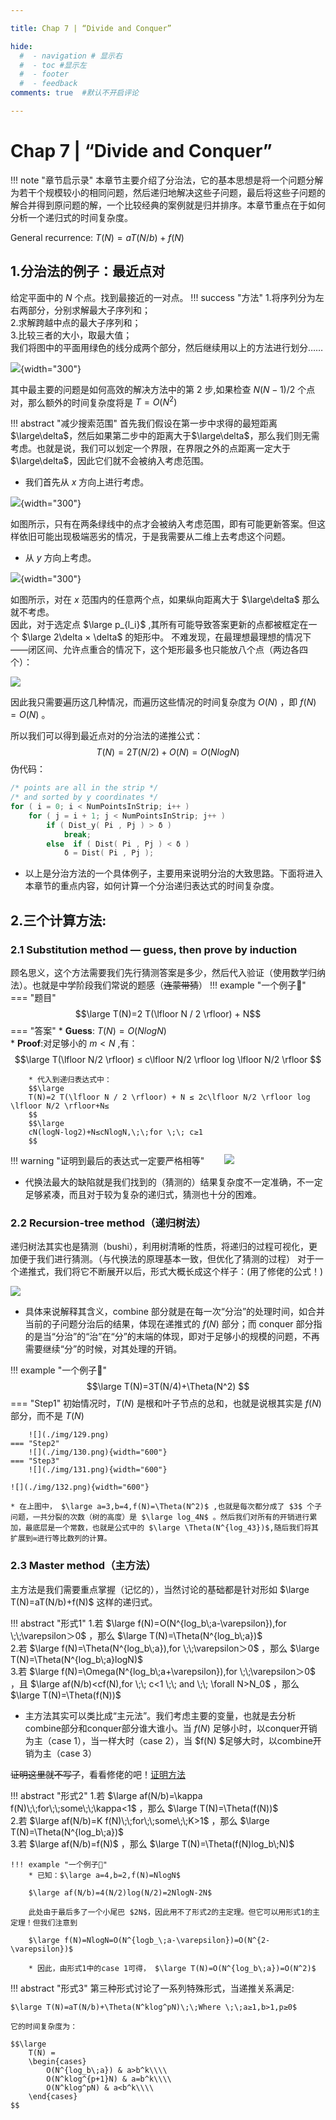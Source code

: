 ```yaml
---

title: Chap 7 | “Divide and Conquer”

hide:
  #  - navigation # 显示右
  #  - toc #显示左
  #  - footer
  #  - feedback  
comments: true  #默认不开启评论

---
```

<h1 id="欢迎">Chap 7 | “Divide and Conquer”</h1>
!!! note "章节启示录"
    本章节主要介绍了分治法，它的基本思想是将一个问题分解为若干个规模较小的相同问题，然后递归地解决这些子问题，最后将这些子问题的解合并得到原问题的解，一个比较经典的案例就是归并排序。本章节重点在于如何分析一个递归式的时间复杂度。

General recurrence: $T(N)=aT(N/b)+f(N)$

## 1.分治法的例子：最近点对
给定平面中的 $N$ 个点。找到最接近的一对点。
!!! success "方法"
    1.将序列分为左右两部分，分别求解最大子序列和；  
    2.求解跨越中点的最大子序列和；  
    3.比较三者的大小，取最大值；  
我们将图中的平面用绿色的线分成两个部分，然后继续用以上的方法进行划分……  

![](./img/123.png){width="300"}

其中最主要的问题是如何高效的解决方法中的第 $2$ 步,如果检查 $N(N-1)/2$ 个点对，那么额外的时间复杂度将是 $T=O(N^2)$

!!! abstract "减少搜索范围"
    首先我们假设在第一步中求得的最短距离$\large\delta$，然后如果第二步中的距离大于$\large\delta$，那么我们则无需考虑。也就是说，我们可以划定一个界限，在界限之外的点距离一定大于$\large\delta$，因此它们就不会被纳入考虑范围。

* 我们首先从 $x$ 方向上进行考虑。

![](./img/124.png){width="300"}

如图所示，只有在两条绿线中的点才会被纳入考虑范围，即有可能更新答案。但这样依旧可能出现极端恶劣的情况，于是我需要从二维上去考虑这个问题。

*  从 $y$ 方向上考虑。
  
![](./img/125.png){width="300"}

如图所示，对在 $x$ 范围内的任意两个点，如果纵向距离大于 $\large\delta$ 那么就不考虑。  
因此，对于选定点 $\large p_{l_i}$ ,其所有可能导致答案更新的点都被框定在一个 $\large 2\delta × \delta$ 的矩形中。 
不难发现，在最理想最理想的情况下——闭区间、允许点重合的情况下，这个矩形最多也只能放八个点（两边各四个）：  

![](./img/126.png)   

因此我只需要遍历这几种情况，而遍历这些情况的时间复杂度为 $O(N)$ ，即 $f(N)=O(N)$ 。

所以我们可以得到最近点对的分治法的递推公式：
$$
T(N)=2T(N/2)+O(N)=O(NlogN)
$$
伪代码：
```C
/* points are all in the strip */
/* and sorted by y coordinates */
for ( i = 0; i < NumPointsInStrip; i++ )
    for ( j = i + 1; j < NumPointsInStrip; j++ ) 
        if ( Dist_y( Pi , Pj ) > δ )
            break;
        else  if ( Dist( Pi , Pj ) < δ )
            δ = Dist( Pi , Pj );
```

* 以上是分治方法的一个具体例子，主要用来说明分治的大致思路。下面将进入本章节的重点内容，如何计算一个分治递归表达式的时间复杂度。

## 2.三个计算方法:

### 2.1 Substitution method — guess, then prove by induction
顾名思义，这个方法需要我们先行猜测答案是多少，然后代入验证（使用数学归纳法）。也就是中学阶段我们常说的题感（~~连蒙带猜~~）
!!! example "一个例子🌰"
    === "题目"
        $$\large T(N)=2 T(\lfloor N / 2 \rfloor) + N$$
    === "答案"
        * **Guess**: $T( N ) = O( N log N )$  
        * **Proof**:对足够小的 $m<N$ ,有：
        $$\large
        T(\lfloor N/2 \rfloor) ≤ c\lfloor N/2 \rfloor log \lfloor N/2 \rfloor
        $$

        * 代入到递归表达式中：  
        $$\large
        T(N)=2 T(\lfloor N / 2 \rfloor) + N ≤ 2c\lfloor N/2 \rfloor log \lfloor N/2 \rfloor+N≤
        $$
        $$\large
        cN(logN-log2)+N≤cNlogN,\;\;for \;\; c≥1
        $$
!!! warning "证明到最后的表达式一定要严格相等"
    &nbsp;&nbsp;&nbsp;&nbsp;&nbsp;&nbsp;&nbsp;![](./img/127.png)

* 代换法最大的缺陷就是我们找到的（猜测的）结果复杂度不一定准确，不一定足够紧凑，而且对于较为复杂的递归式，猜测也十分的困难。

### 2.2 Recursion-tree method（递归树法）
递归树法其实也是猜测（bushi），利用树清晰的性质，将递归的过程可视化，更加便于我们进行猜测。（与代换法的原理基本一致，但优化了猜测的过程）
对于一个递推式，我们将它不断展开以后，形式大概长成这个样子：(用了修佬的公式！)  

![](./img/128.png)

* 具体来说解释其含义，combine 部分就是在每一次“分治”的处理时间，如合并当前的子问题分治后的结果，体现在递推式的 $f(N)$ 部分；而 conquer 部分指的是当“分治”的“治”在“分”的末端的体现，即对于足够小的规模的问题，不再需要继续“分”的时候，对其处理的开销。

!!! example "一个例子🌰"
    $$\large
    T(N)=3T(N/4)+\Theta(N^2)
    $$
    === "Step1"
        初始情况时，$T(N)$ 是根和叶子节点的总和，也就是说根其实是 $f(N)$ 部分，而不是 $T(N)$

        ![](./img/129.png)
    === "Step2"
        ![](./img/130.png){width="600"}
    === "Step3"
        ![](./img/131.png){width="600"}

    ![](./img/132.png){width="600"}

    * 在上图中， $\large a=3,b=4,f(N)=\Theta(N^2)$ ,也就是每次都分成了 $3$ 个子问题，一共分裂的次数（树的高度）是 $\large log_4N$ 。然后我们对所有的开销进行累加，最底层是一个常数，也就是公式中的 $\large \Theta(N^{log_43})$,随后我们将其扩展到∞进行等比数列的计算。


### 2.3 Master method（主方法）
主方法是我们需要重点掌握（记忆的），当然讨论的基础都是针对形如 $\large T(N)=aT(N/b)+f(N)$ 这样的递归式。

!!! abstract "形式1"
    1.若 $\large f(N)=O(N^{log_b\;a-\varepsilon}),for \;\;\varepsilon＞0$ ，那么 $\large T(N)=\Theta(N^{log_b\;a})$  
    2.若 $\large f(N)=\Theta(N^{log_b\;a}),for \;\;\varepsilon＞0$ ，那么 $\large T(N)=\Theta(N^{log_b\;a}logN)$  
    3.若 $\large f(N)=\Omega(N^{log_b\;a+\varepsilon}),for \;\;\varepsilon＞0$ ，且 $\large af(N/b)<cf(N),for \;\; c<1 \;\; and \;\; \forall N>N_0$ ，那么$\large T(N)=\Theta(f(N))$

* 主方法其实可以类比成“主元法”。我们考虑主要的变量，也就是去分析combine部分和conquer部分谁大谁小。当 $f(N)$ 足够小时，以conquer开销为主（case 1），当一样大时（case 2），当 $f(N) $足够大时，以combine开销为主（case 3）

~~证明这里就不写了~~，看看修佬的吧！[证明方法](https://note.isshikih.top/cour_note/D2CX_AdvancedDataStructure/Lec07/#%E8%AF%81%E6%98%8E)

!!! abstract "形式2"
    1.若 $\large af(N/b)=\kappa f(N)\;\;for\;\;some\;\;\kappa<1$ ，那么 $\large T(N)=\Theta(f(N))$  
    2.若 $\large af(N/b)=K f(N)\;\;for\;\;some\;\;K>1$ ，那么 $\large T(N)=\Theta(N^{log_b\;a})$  
    3.若 $\large af(N/b)=f(N)$ ，那么 $\large T(N)=\Theta(f(N)log_b\;N)$

    !!! example "一个例子🌰"
        * 已知：$\large a=4,b=2,f(N)=NlogN$  

        $\large af(N/b)=4(N/2)log(N/2)=2NlogN-2N$

        此处由于最后多了一个小尾巴 $2N$，因此用不了形式2的主定理。但它可以用形式1的主定理！但我们注意到
        
        $\large f(N)=NlogN=O(N^{logb_\;a-\varepsilon})=O(N^{2-\varepsilon})$

        * 因此，由形式1中的case 1可得， $\large T(N)=O(N^{log_b\;a})=O(N^2)$

!!! abstract "形式3"
    第三种形式讨论了一系列特殊形式，当递推关系满足:

    $\large T(N)=aT(N/b)+\Theta(N^klog^pN)\;\;Where \;\;a≥1,b>1,p≥0$

    它的时间复杂度为：

    $$\large
        T(N) =
        \begin{cases}
            O(N^{log_b\;a}) & a>b^k\\\\
	        O(N^klog^{p+1}N) & a=b^k\\\\
	        O(N^klog^pN) & a<b^k\\\\
        \end{cases}
    $$






